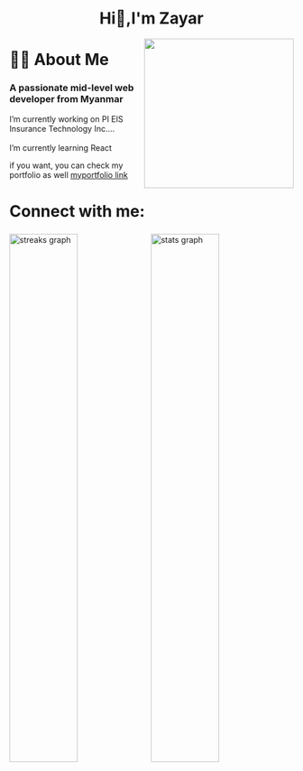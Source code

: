 <h1 align="center">Hi👋,I'm Zayar</h1>
<img align="right" height="265" src="https://media.tenor.com/ZOP98DIBuq8AAAAM/dog-typing.gif"  />
<h1 align="left">👩‍💻  About Me</h1>
<h3 align="left">A passionate mid-level web developer from Myanmar</h3>
<p align="left">I’m currently working on PI EIS Insurance Technology Inc....<br><br> I’m currently learning React<br></p>

<p align="left">if you want, you can check my portfolio as well 
    
 <a href="https://zayarmyooo.netlify.app/" target="_blank">
   myportfolio link
  </a>
</p>

###

<h1 align="left">Connect with me:</h1>

###

<div align="left">
  <img src="https://streak-stats.demolab.com?user=zayarmyooo19&theme=radical" width="49%" alt="streaks graph" />
  <img src="https://github-readme-stats-godkingjay.vercel.app/api?username=zayarmyooo19&theme=radical&show_icons=true&count_private=true" width="49%" alt="stats 
      graph" />
    
</div>

